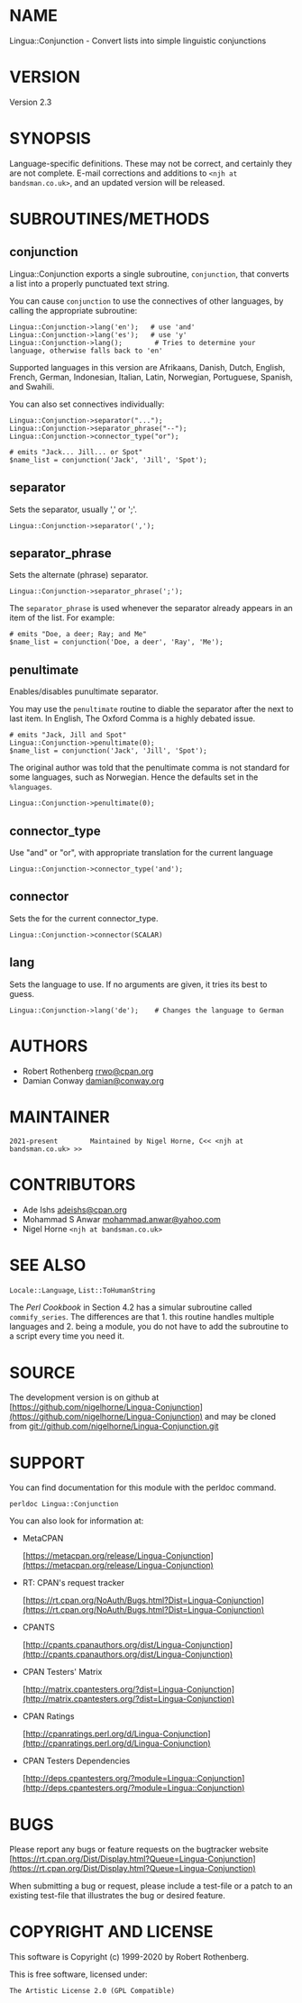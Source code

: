 # NAME

Lingua::Conjunction - Convert lists into simple linguistic conjunctions

# VERSION

Version 2.3

# SYNOPSIS

Language-specific definitions.
These may not be correct, and certainly they are not complete.
E-mail corrections and additions to `<njh at bandsman.co.uk>`,
and an updated version will be released.

# SUBROUTINES/METHODS

## conjunction

Lingua::Conjunction exports a single subroutine, `conjunction`, that
converts a list into a properly punctuated text string.

You can cause `conjunction` to use the connectives of other languages, by
calling the appropriate subroutine:

    Lingua::Conjunction->lang('en');   # use 'and'
    Lingua::Conjunction->lang('es');   # use 'y'
    Lingua::Conjunction->lang();        # Tries to determine your language, otherwise falls back to 'en'

Supported languages in this version are
Afrikaans,
Danish,
Dutch,
English,
French,
German,
Indonesian,
Italian,
Latin,
Norwegian,
Portuguese,
Spanish,
and Swahili.

You can also set connectives individually:

    Lingua::Conjunction->separator("...");
    Lingua::Conjunction->separator_phrase("--");
    Lingua::Conjunction->connector_type("or");

    # emits "Jack... Jill... or Spot"
    $name_list = conjunction('Jack', 'Jill', 'Spot');

## separator

Sets the separator, usually ',' or ';'.

    Lingua::Conjunction->separator(',');

## separator\_phrase

Sets the alternate (phrase) separator.

    Lingua::Conjunction->separator_phrase(';');

The `separator_phrase` is used whenever the separator already appears in
an item of the list. For example:

    # emits "Doe, a deer; Ray; and Me"
    $name_list = conjunction('Doe, a deer', 'Ray', 'Me');

## penultimate

Enables/disables punultimate separator.

You may use the `penultimate` routine to diable the separator after the
next to last item.
In English, The Oxford Comma is a highly debated issue.

    # emits "Jack, Jill and Spot"
    Lingua::Conjunction->penultimate(0);
    $name_list = conjunction('Jack', 'Jill', 'Spot');

The original author was told that the penultimate comma is not standard for some
languages, such as Norwegian.
Hence the defaults set in the `%languages`.

    Lingua::Conjunction->penultimate(0);

## connector\_type

Use "and" or "or", with appropriate translation for the current language

    Lingua::Conjunction->connector_type('and');

## connector

Sets the for the current connector\_type.

    Lingua::Conjunction->connector(SCALAR)

## lang

Sets the language to use.
If no arguments are given,
it tries its best to guess.

    Lingua::Conjunction->lang('de');    # Changes the language to German

# AUTHORS

- Robert Rothenberg <rrwo@cpan.org>
- Damian Conway <damian@conway.org>

# MAINTAINER

    2021-present        Maintained by Nigel Horne, C<< <njh at bandsman.co.uk> >>

# CONTRIBUTORS

- Ade Ishs <adeishs@cpan.org>
- Mohammad S Anwar <mohammad.anwar@yahoo.com>
- Nigel Horne `<njh at bandsman.co.uk>`

# SEE ALSO

`Locale::Language`, `List::ToHumanString`

The _Perl Cookbook_ in Section 4.2 has a simular subroutine called
`commify_series`. The differences are that
1\. this routine handles multiple languages and
2\. being a module, you do not have to add the subroutine to a script every time you need it.

# SOURCE

The development version is on github at [https://github.com/nigelhorne/Lingua-Conjunction](https://github.com/nigelhorne/Lingua-Conjunction)
and may be cloned from [git://github.com/nigelhorne/Lingua-Conjunction.git](git://github.com/nigelhorne/Lingua-Conjunction.git)

# SUPPORT

You can find documentation for this module with the perldoc command.

    perldoc Lingua::Conjunction

You can also look for information at:

- MetaCPAN

    [https://metacpan.org/release/Lingua-Conjunction](https://metacpan.org/release/Lingua-Conjunction)

- RT: CPAN's request tracker

    [https://rt.cpan.org/NoAuth/Bugs.html?Dist=Lingua-Conjunction](https://rt.cpan.org/NoAuth/Bugs.html?Dist=Lingua-Conjunction)

- CPANTS

    [http://cpants.cpanauthors.org/dist/Lingua-Conjunction](http://cpants.cpanauthors.org/dist/Lingua-Conjunction)

- CPAN Testers' Matrix

    [http://matrix.cpantesters.org/?dist=Lingua-Conjunction](http://matrix.cpantesters.org/?dist=Lingua-Conjunction)

- CPAN Ratings

    [http://cpanratings.perl.org/d/Lingua-Conjunction](http://cpanratings.perl.org/d/Lingua-Conjunction)

- CPAN Testers Dependencies

    [http://deps.cpantesters.org/?module=Lingua::Conjunction](http://deps.cpantesters.org/?module=Lingua::Conjunction)

# BUGS

Please report any bugs or feature requests on the bugtracker website
[https://rt.cpan.org/Dist/Display.html?Queue=Lingua-Conjunction](https://rt.cpan.org/Dist/Display.html?Queue=Lingua-Conjunction)

When submitting a bug or request, please include a test-file or a
patch to an existing test-file that illustrates the bug or desired
feature.

# COPYRIGHT AND LICENSE

This software is Copyright (c) 1999-2020 by Robert Rothenberg.

This is free software, licensed under:

    The Artistic License 2.0 (GPL Compatible)
